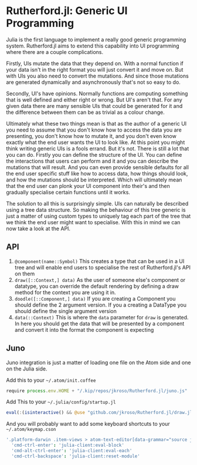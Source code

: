 # Rutherford.jl: Generic UI Programming

Julia is the first language to implement a really good generic programming system. Rutherford.jl aims to extend this capability into UI programming where there are a couple complications.

Firstly, UIs mutate the data that they depend on. With a normal function if your data isn't in the right format you will just convert it and move on. But with UIs you also need to convert the mutations. And since those mutations are generated dynamically and asynchronously that's not so easy to do.

Secondly, UI's have opinions. Normally functions are computing something that is well defined and either right or wrong. But UI's aren't that. For any given data there are many sensible UIs that could be generated for it and the difference between them can be as trivial as a colour change.

Ultimately what these two things mean is that as the author of a generic UI you need to assume that you don't know how to access the data you are presenting, you don't know how to mutate it, and you don't even know exactly what the end user wants the UI to look like. At this point you might think writing generic UIs is a fools errand. But it's not. There is still a lot that you can do. Firstly you can define the structure of the UI. You can define the interactions that users can perform and it and you can describe the mutations that will result. And you can even provide sensible defaults for all the end user specific stuff like how to access data, how things should look, and how the mutations should be interpreted. Which will ultimately mean that the end user can plonk your UI component into their's and then gradually specialise certain functions until it works.

The solution to all this is surprisingly simple. UIs can naturally be described using a tree data structure. So making the behaviour of this tree generic is just a matter of using custom types to uniquely tag each part of the tree that we think the end user might want to specialise. With this in mind we can now take a look at the API.

## API

1. `@component(name::Symbol)` This creates a type that can be used in a UI tree and will enable end users to specialise the rest of Rutherford.jl's API on them
2. `draw([::Context,] data)` As the user of someone else's component or datatype, you can override the default rendering by defining a draw method for the context you are using it in.
3. `doodle([::Component,] data)` If you are creating a Component you should define the 2 argument version. If you a creating a DataType you should define the single argument version
4. `data(::Context)` This is where the `data` parameter for `draw` is generated. In here you should get the data that will be presented by a component and convert it into the format the component is expecting

## Juno

Juno integration is just a matter of loading one file on the Atom side and one on the Julia side.

Add this to your `~/.atom/init.coffee`

```js
require process.env.HOME + "/.kip/repos/jkroso/Rutherford.jl/juno.js"
```

Add This to your `~/.julia/config/startup.jl`

```julia
eval(:(isinteractive() && @use "github.com/jkroso/Rutherford.jl/draw.jl"))
```

And you will probably want to add some keyboard shortcuts to your `~/.atom/keymap.cson`

```coffee
'.platform-darwin .item-views > atom-text-editor[data-grammar="source julia"]:not([mini])':
  'cmd-ctrl-enter': 'julia-client:eval-block'
  'cmd-alt-ctrl-enter': 'julia-client:eval-each'
  'cmd-ctrl-backspace': 'julia-client:reset-module'
```
